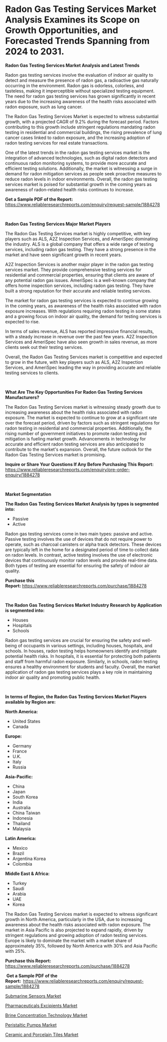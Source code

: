 <p><h1>Radon Gas Testing Services Market Analysis Examines its Scope on Growth Opportunities, and Forecasted Trends Spanning from 2024 to 2031.</h1></p><p><strong>Radon Gas Testing Services Market Analysis and Latest Trends</strong></p>
<p><p>Radon gas testing services involve the evaluation of indoor air quality to detect and measure the presence of radon gas, a radioactive gas naturally occurring in the environment. Radon gas is odorless, colorless, and tasteless, making it imperceptible without specialized testing equipment. The need for radon gas testing services has grown significantly in recent years due to the increasing awareness of the health risks associated with radon exposure, such as lung cancer.</p><p>The Radon Gas Testing Services Market is expected to witness substantial growth, with a projected CAGR of 9.2% during the forecast period. Factors contributing to this growth include stringent regulations mandating radon testing in residential and commercial buildings, the rising prevalence of lung cancer cases linked to radon exposure, and the increasing adoption of radon testing services for real estate transactions.</p><p>One of the latest trends in the radon gas testing services market is the integration of advanced technologies, such as digital radon detectors and continuous radon monitoring systems, to provide more accurate and efficient testing solutions. Additionally, the market is witnessing a surge in demand for radon mitigation services as people seek proactive measures to reduce radon levels in indoor environments. Overall, the radon gas testing services market is poised for substantial growth in the coming years as awareness of radon-related health risks continues to increase.</p></p>
<p><strong>Get a Sample PDF of the Report:&nbsp;</strong> <a href="https://www.reliableresearchreports.com/enquiry/request-sample/1884278">https://www.reliableresearchreports.com/enquiry/request-sample/1884278</a></p>
<p>&nbsp;</p>
<p><strong>Radon Gas Testing Services Major Market Players</strong></p>
<p><p>The Radon Gas Testing Services market is highly competitive, with key players such as ALS, A2Z Inspection Services, and AmeriSpec dominating the industry. ALS is a global company that offers a wide range of testing services, including radon gas testing. They have a strong presence in the market and have seen significant growth in recent years.</p><p>A2Z Inspection Services is another major player in the radon gas testing services market. They provide comprehensive testing services for residential and commercial properties, ensuring that clients are aware of any potential radon gas issues. AmeriSpec is a well-known company that offers home inspection services, including radon gas testing. They have built a strong reputation for their accurate and reliable testing services.</p><p>The market for radon gas testing services is expected to continue growing in the coming years, as awareness of the health risks associated with radon exposure increases. With regulations requiring radon testing in some states and a growing focus on indoor air quality, the demand for testing services is expected to rise.</p><p>In terms of sales revenue, ALS has reported impressive financial results, with a steady increase in revenue over the past few years. A2Z Inspection Services and AmeriSpec have also seen growth in sales revenue, as more clients seek out their testing services.</p><p>Overall, the Radon Gas Testing Services market is competitive and expected to grow in the future, with key players such as ALS, A2Z Inspection Services, and AmeriSpec leading the way in providing accurate and reliable testing services to clients.</p></p>
<p>&nbsp;</p>
<p><strong>What Are The Key Opportunities For Radon Gas Testing Services Manufacturers?</strong></p>
<p><p>The Radon Gas Testing Services market is witnessing steady growth due to increasing awareness about the health risks associated with radon exposure. The market is expected to continue to grow at a significant rate over the forecast period, driven by factors such as stringent regulations for radon testing in residential and commercial properties. Additionally, the rising number of government initiatives to promote radon testing and mitigation is fueling market growth. Advancements in technology for accurate and efficient radon testing services are also anticipated to contribute to the market's expansion. Overall, the future outlook for the Radon Gas Testing Services market is promising.</p></p>
<p><strong>Inquire or Share Your Questions If Any Before Purchasing This Report:</strong> <a href="https://www.reliableresearchreports.com/enquiry/pre-order-enquiry/1884278">https://www.reliableresearchreports.com/enquiry/pre-order-enquiry/1884278</a></p>
<p>&nbsp;</p>
<p><strong>Market Segmentation</strong></p>
<p><strong>The Radon Gas Testing Services Market Analysis by types is segmented into:</strong></p>
<p><ul><li>Passive</li><li>Active</li></ul></p>
<p><p>Radon gas testing services come in two main types: passive and active. Passive testing involves the use of devices that do not require power to operate, such as charcoal canisters or alpha track detectors. These devices are typically left in the home for a designated period of time to collect data on radon levels. In contrast, active testing involves the use of electronic devices that continuously monitor radon levels and provide real-time data. Both types of testing are essential for ensuring the safety of indoor air quality.</p></p>
<p><strong>Purchase this Report:&nbsp;</strong><a href="https://www.reliableresearchreports.com/purchase/1884278">https://www.reliableresearchreports.com/purchase/1884278</a></p>
<p>&nbsp;</p>
<p><strong>The Radon Gas Testing Services Market Industry Research by Application is segmented into:</strong></p>
<p><ul><li>Houses</li><li>Hospitals</li><li>Schools</li></ul></p>
<p><p>Radon gas testing services are crucial for ensuring the safety and well-being of occupants in various settings, including houses, hospitals, and schools. In houses, radon testing helps homeowners identify and mitigate potential health risks. In hospitals, it is essential for protecting both patients and staff from harmful radon exposure. Similarly, in schools, radon testing ensures a healthy environment for students and faculty. Overall, the market application of radon gas testing services plays a key role in maintaining indoor air quality and promoting public health.</p></p>
<p>&nbsp;</p>
<p><strong>In terms of Region, the Radon Gas Testing Services Market Players available by Region are:</strong></p>
<p>
    <p> <strong> North America: </strong>
        <ul>
            <li>United States</li>
            <li>Canada</li>
        </ul>
        </p> 
    <p> <strong> Europe: </strong>
        <ul>
            <li>Germany</li>
            <li>France</li>
            <li>U.K.</li>
            <li>Italy</li>
            <li>Russia</li>
        </ul>
        </p> 
    <p> <strong> Asia-Pacific: </strong>
        <ul>
            <li>China</li>
            <li>Japan</li>
            <li>South Korea</li>
            <li>India</li>
            <li>Australia</li>
            <li>China Taiwan</li>
            <li>Indonesia</li>
            <li>Thailand</li>
            <li>Malaysia</li>
        </ul>
        </p> 
    <p> <strong> Latin America: </strong>
        <ul>
            <li>Mexico</li>
            <li>Brazil</li>
            <li>Argentina Korea</li>
            <li>Colombia</li>
        </ul>
        </p> 
    <p> <strong> Middle East & Africa: </strong>
        <ul>
            <li>Turkey</li>
            <li>Saudi</li>
            <li>Arabia</li>
            <li>UAE</li>
            <li>Korea</li>
        </ul>
    </p>
    </p>
<p><p>The Radon Gas Testing Services market is expected to witness significant growth in North America, particularly in the USA, due to increasing awareness about the health risks associated with radon exposure. The market in Asia Pacific is also projected to expand rapidly, driven by stringent regulations and growing adoption of radon testing services. Europe is likely to dominate the market with a market share of approximately 35%, followed by North America with 30% and Asia Pacific with 25%.</p></p>
<p><strong>Purchase this Report: </strong><a href="https://www.reliableresearchreports.com/purchase/1884278">https://www.reliableresearchreports.com/purchase/1884278</a></p>
<p>&nbsp;<strong>Get a Sample PDF of the Report:&nbsp;&nbsp;</strong><a href="https://www.reliableresearchreports.com/enquiry/request-sample/1884278">https://www.reliableresearchreports.com/enquiry/request-sample/1884278</a></p>
<p><strong></strong></p>
<p><p><a href="https://fuschia-pecorino-a6d.notion.site/Submarine-Sensors-Market-Provides-Detailed-Segmentation-of-this-Market-based-on-Type-Application-a-07715014485d4630bc40adf3247fffa4">Submarine Sensors Market</a></p><p><a href="https://butternut-bug-553.notion.site/Pharmaceuticals-Excipients-Market-Provides-a-Comprehensive-Analysis-Including-a-Macro-Overview-of-th-8b14a35cfd044c218e271b56fd02d190">Pharmaceuticals Excipients Market</a></p><p><a href="https://view.publitas.com/reportprime-1/brine-concentration-technology-market-provides-detailed-segmentation-of-this-market-based-on-type-application-and-region-and-forecast-for-the-period-from-2024-2031/">Brine Concentration Technology Market</a></p><p><a href="https://five-trouble-98a.notion.site/Peristaltic-Pumps-Market-Offers-Provide-Insightful-Data-for-the-Time-Period-from-2024-to-2031-and-al-7c229116d6be443e8a0282202711f2ef">Peristaltic Pumps Market</a></p><p><a href="https://view.publitas.com/reportprime-1/decoding-the-ceramic-and-porcelain-tiles-market-a-deep-dive-into-the-latest-market-trends-market-segmentation-and-competitive-analysis/">Ceramic and Porcelain Tiles Market</a></p></p>